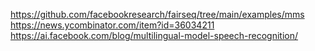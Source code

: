 https://github.com/facebookresearch/fairseq/tree/main/examples/mms
https://news.ycombinator.com/item?id=36034211
https://ai.facebook.com/blog/multilingual-model-speech-recognition/
